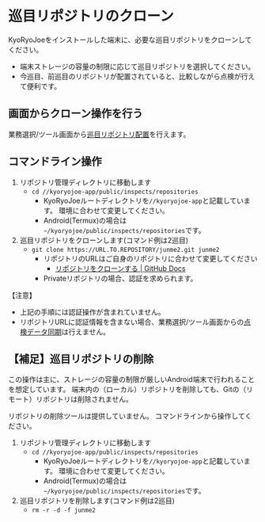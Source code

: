 巡目リポジトリのクローン
========================

KyoRyoJoeをインストールした端末に、必要な巡目リポジトリをクローンしてください。

* 端末ストレージの容量の制限に応じて巡目リポジトリを選択してください。
* 今巡目、前巡目のリポジトリが配置されていると、比較しながら点検が行えて便利です。

画面からクローン操作を行う
--------------------------

業務選択/ツール画面から[巡目リポジトリ配置](../operation/work_page.md#巡目リポジトリ配置)を行えます。

コマンドライン操作
------------------

1. リポジトリ管理ディレクトリに移動します
   * `cd //kyoryojoe-app/public/inspects/repositories`
     * KyoRyoJoeルートディレクトリを`//kyoryojoe-app`と記載しています。
     環境に合わせて変更してください。
     * Android(Termux)の場合は`~/kyoryojoe/public/inspects/repositories`です。
1. 巡目リポジトリをクローンします(コマンド例は2巡目)
   * `git clone https://URL.TO.REPOSITORY/junme2.git junme2`
     * リポジトリのURLはご自身のリポジトリに合わせて変更してください
       * [リポジトリをクローンする | GitHub Docs](https://docs.github.com/ja/free-pro-team@latest/github/creating-cloning-and-archiving-repositories/cloning-a-repository)
     * Privateリポジトリの場合、認証を求められます。

【注意】
* 上記の手順には認証操作が含まれていません。
* リポジトリURLに認証情報を含まない場合、業務選択/ツール画面からの[点検データ同期](../operation/work_page.md#点検データ同期)は行えません。


【補足】巡目リポジトリの削除
----------------------------

この操作は主に、ストレージの容量の制限が厳しいAndroid端末で行われることを想定しています。
端末内の（ローカル）リポジトリを削除しても、Gitの（リモート）リポジトリは削除されません。

リポジトリの削除ツールは提供していません。
コマンドラインから操作してください。

1. リポジトリ管理ディレクトリに移動します
   * `cd //kyoryojoe-app/public/inspects/repositories`
     * KyoRyoJoeルートディレクトリを`//kyoryojoe-app`と記載しています。
     環境に合わせて変更してください。
     * Android(Termux)の場合は`~/kyoryojoe/public/inspects/repositories`です。
1. 巡目リポジトリを削除します(コマンド例は2巡目)
   * `rm -r -d -f junme2`

